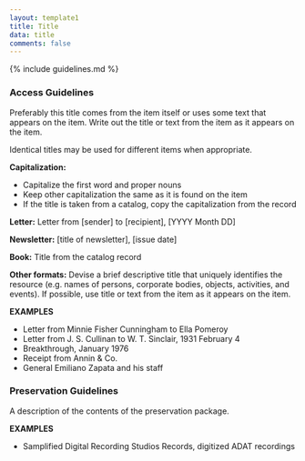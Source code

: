 ```yaml
---
layout: template1
title: Title
data: title
comments: false
---
```


{% include guidelines.md %}

### Access Guidelines

Preferably this title comes from the item itself or uses some text that appears on the item. Write out the title or text from the item as it appears on the item.

Identical titles may be used for different items when appropriate.

__Capitalization:__

 - Capitalize the first word and proper nouns
 - Keep other capitalization the same as it is found on the item
 - If the title is taken from a catalog, copy the capitalization from the record

__Letter:__ Letter from [sender] to [recipient], [YYYY Month DD]

__Newsletter:__ [title of newsletter], [issue date]

__Book:__ Title from the catalog record

__Other formats:__ Devise a brief descriptive title that uniquely identifies the resource (e.g. names of persons, corporate bodies, objects, activities, and events). If possible, use title or text from the item as it appears on the item.

__EXAMPLES__

- Letter from Minnie Fisher Cunningham to Ella Pomeroy
- Letter from J. S. Cullinan to W. T. Sinclair, 1931 February 4
- Breakthrough, January 1976
- Receipt from Annin & Co.
- General Emiliano Zapata and his staff

### Preservation Guidelines

A description of the contents of the preservation package.

__EXAMPLES__

- Samplified Digital Recording Studios Records, digitized ADAT recordings
